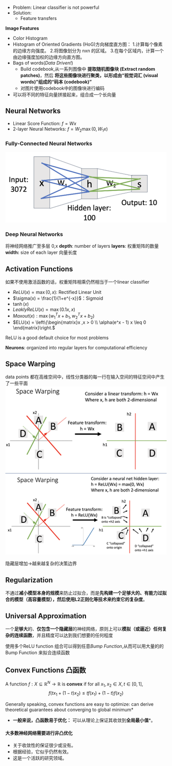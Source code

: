 
- Problem: Linear classifier is not powerful
- Solution:
	- Feature transfers

**Image Features**
- Color Histogram
- Histogram of Oriented Gradients (HoG)方向梯度直方图：
	1.计算每个像素的边缘方向强度。
	2.将图像划分为 nxn 的区域。
	3.在每个区域内，计算一个由边缘强度加权的边缘方向直方图。
- Bags of words(_Data Driven!_)
	- Build codebook,从一系列图像中 **提取随机图像块 (Extract random patches)**，然后 **将这些图像块进行聚类，以形成由“视觉词汇 (visual words)”组成的“码本 (codebook)”**
	- 对图片使用codebook中的图像块进行编码
- 可以将不同的特征向量拼接起来，组合成一个长向量

## Neural Networks

-  Linear Score Function: $f=Wx$
-  2-layer Neural Networks: $f = W_2 \max{(0, W_1 x)}$

### Fully-Connected Neural Networks

![](assets/Pasted%20image%2020250729101517.png)

### Deep Neural Networks 

将神经网络推广至多层
0,x
**depth**: number of layers
**layers**: 权重矩阵的数量
**width:** size of each layer 向量长度

## Activation Functions

如果不使用激活函数的话，权重矩阵相乘仍然相当于一个linear classifier

- $ReLU(x) = \max(0,x)$: Rectified Linear Unit
- $\sigma(x) = \frac{1}{1+e^{-x}}$：Sigmoid
- $\tanh(x)$
- $Leakly ReLU(x)=\max(0.1x, x)$
- $Maxout(x): \max(w_1^T x + b_1, w_2^T x + b_2)$
- $ELU(x) = \left\{\begin{matrix}x ,x > 0 \\ \alpha(e^x - 1) x \leq 0 \end{matrix}\right.$

ReLU is a good default choice for most problems

**Neurons**: organized into regular layers for computational efficiency

## Space Warping

data points 都在高维空间中，线性分类器的每一行在输入空间的特征空间中产生了一些平面
![](assets/Pasted%20image%2020250729111317.png)
![](assets/Pasted%20image%2020250729113133.png)

隐藏层增加->越来越复杂的决策边界

## Regularization

不通过**减小模型本身的规模**来防止过拟合，而是**先构建一个足够大的、有能力过拟合的模型（高容量模型），然后使用L2正则化等技术来约束它的复杂度**。

## Universal Approximation

一个**足够大**的、**仅包含一个隐藏层**的神经网络，原则上可以**模拟（或逼近）任何复杂的连续函数**，并且精度可以达到我们想要的任何程度

使用多个ReLU function 组合可以得到任意*Bump Function*,从而可以用大量的的 Bump Function 来拟合连续函数
## Convex Functions 凸函数


A function $f : X \subseteq \mathbb{R}^N \rightarrow \mathbb{R}$ is **convex** if for all $x_1, x_2 \in X, t \in [0, 1]$,
$$f(tx_1 + (1-t)x_2) \le t f(x_1) + (1-t) f(x_2)$$

Generally speaking, convex functions are easy to optimize: can derive theoretical guarantees about converging to global minimum*

- **一般来说，凸函数易于优化：** 可以从理论上保证其收敛到**全局最小值***。
#### **大多数神经网络需要进行非凸优化**

- 关于收敛性的保证很少或没有。
- 根据经验，它似乎仍然有效。
- 这是一个活跃的研究领域。